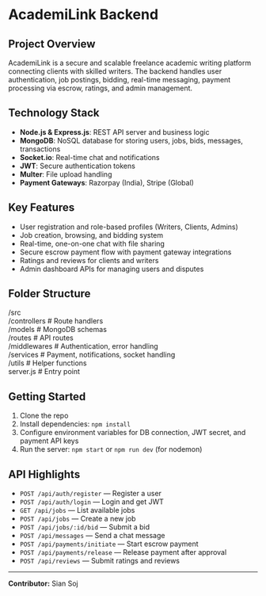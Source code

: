 # AcademiLink Backend

## Project Overview

AcademiLink is a secure and scalable freelance academic writing platform connecting clients with skilled writers. The backend handles user authentication, job postings, bidding, real-time messaging, payment processing via escrow, ratings, and admin management.

## Technology Stack

- **Node.js & Express.js**: REST API server and business logic  
- **MongoDB**: NoSQL database for storing users, jobs, bids, messages, transactions  
- **Socket.io**: Real-time chat and notifications  
- **JWT**: Secure authentication tokens  
- **Multer**: File upload handling  
- **Payment Gateways**: Razorpay (India), Stripe (Global)  

## Key Features

- User registration and role-based profiles (Writers, Clients, Admins)  
- Job creation, browsing, and bidding system  
- Real-time, one-on-one chat with file sharing  
- Secure escrow payment flow with payment gateway integrations  
- Ratings and reviews for clients and writers  
- Admin dashboard APIs for managing users and disputes  

## Folder Structure

/src  
/controllers # Route handlers  
/models # MongoDB schemas  
/routes # API routes  
/middlewares # Authentication, error handling  
/services # Payment, notifications, socket handling  
/utils # Helper functions  
server.js # Entry point  


## Getting Started

1. Clone the repo  
2. Install dependencies: `npm install`  
3. Configure environment variables for DB connection, JWT secret, and payment API keys  
4. Run the server: `npm start` or `npm run dev` (for nodemon)  

## API Highlights

- `POST /api/auth/register` — Register a user  
- `POST /api/auth/login` — Login and get JWT  
- `GET /api/jobs` — List available jobs  
- `POST /api/jobs` — Create a new job  
- `POST /api/jobs/:id/bid` — Submit a bid  
- `POST /api/messages` — Send a chat message  
- `POST /api/payments/initiate` — Start escrow payment  
- `POST /api/payments/release` — Release payment after approval  
- `POST /api/reviews` — Submit ratings and reviews  

---

**Contributor:** Sian Soj
